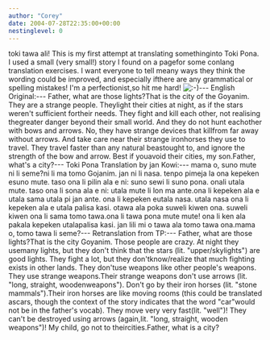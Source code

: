 ```yaml
---
author: "Corey"
date: 2004-07-28T22:35:00+00:00
nestinglevel: 0
---
```

toki tawa ali! This is my first attempt at translating somethinginto Toki Pona. I used a small (very small!) story I found on a pagefor some conlang translation exercises. I want everyone to tell meany ways they think the wording could be improved, and especially ifthere are any grammatical or spelling mistakes! I'm a perfectionist,so hit me hard! ![:-)](images/smilies/icon_e_smile.gif "Smile")\---
English Original:---
Father, what are those lights?That is the city of the Goyanim. They are a strange people. Theylight their cities at night, as if the stars weren't sufficient fortheir needs. They fight and kill each other, not realising thegreater danger beyond their small world. And they do not hunt eachother with bows and arrows. No, they have strange devices that killfrom far away without arrows. And take care near their strange ironhorses they use to travel. They travel faster than any natural beastought to, and ignore the strength of the bow and arrow. Best if youavoid their cities, my son.Father, what's a city?---
Toki Pona Translation by jan Kowi:---
mama o, suno mute ni li seme?ni li ma tomo Gojanim. jan ni li nasa. tenpo pimeja la ona kepeken esuno mute. taso ona li pilin ala e ni: suno sewi li suno pona. onali utala mute. taso ona li sona ala e ni: utala mute li lon ma ante.ona li kepeken ala e utala sama utala pi jan ante. ona li kepeken eutala nasa. utala nasa ona li kepeken ala e utala palisa kasi. otawa ala poka suweli kiwen ona. suweli kiwen ona li sama tomo tawa.ona li tawa pona mute mute! ona li ken ala pakala kepeken utalapalisa kasi. jan lili mi o tawa ala tomo tawa ona.mama o, tomo tawa li seme?---
Retranslation from TP:---
Father, what are those lights?That is the city Goyanim. Those people are crazy. At night they usemany lights, but they don't think that the stars (lit. "upper/skylights") are good lights. They fight a lot, but they don'tknow/realize that much fighting exists in other lands. They don'tuse weapons like other people's weapons. They use strange weapons.Their strange weapons don't use arrows (lit. "long, straight, woodenweapons"). Don't go by their iron horses (lit. "stone mammals").Their iron horses are like moving rooms (this could be translated ascars, though the context of the story indicates that the word "car"would not be in the father's vocab). They move very very fast(lit. "well")! They can't be destroyed using arrows (again,lit. "long, straight, wooden weapons")! My child, go not to theircities.Father, what is a city?